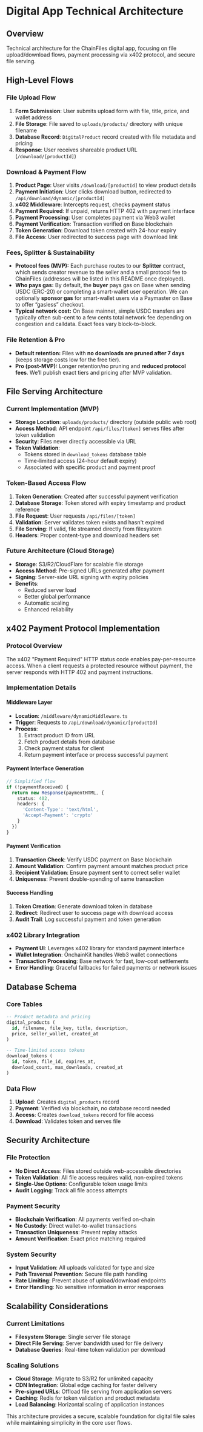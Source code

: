 # Digital App Technical Architecture

## Overview

Technical architecture for the ChainFiles digital app, focusing on file upload/download flows, payment processing via x402 protocol, and secure file serving.

## High-Level Flows

### File Upload Flow
1. **Form Submission**: User submits upload form with file, title, price, and wallet address
2. **File Storage**: File saved to `uploads/products/` directory with unique filename
3. **Database Record**: `DigitalProduct` record created with file metadata and pricing
4. **Response**: User receives shareable product URL (`/download/[productId]`)

### Download & Payment Flow
1. **Product Page**: User visits `/download/[productId]` to view product details
2. **Payment Initiation**: User clicks download button, redirected to `/api/download/dynamic/[productId]`
3. **x402 Middleware**: Intercepts request, checks payment status
4. **Payment Required**: If unpaid, returns HTTP 402 with payment interface
5. **Payment Processing**: User completes payment via Web3 wallet
6. **Payment Verification**: Transaction verified on Base blockchain
7. **Token Generation**: Download token created with 24-hour expiry
8. **File Access**: User redirected to success page with download link

### Fees, Splitter & Sustainability

- **Protocol fees (MVP):** Each purchase routes to our **Splitter** contract, which sends creator revenue to the seller and a small protocol fee to ChainFiles (addresses will be listed in this README once deployed).
- **Who pays gas:** By default, the **buyer** pays gas on Base when sending USDC (ERC-20) or completing a smart-wallet user operation. We can optionally **sponsor gas** for smart-wallet users via a Paymaster on Base to offer “gasless” checkout.
- **Typical network cost:** On Base mainnet, simple USDC transfers are typically often sub-cent to a few cents total network fee depending on congestion and calldata. Exact fees vary block-to-block.

### File Retention & Pro

- **Default retention:** Files with **no downloads are pruned after 7 days** (keeps storage costs low for the free tier).
- **Pro (post-MVP):** Longer retention/no pruning and **reduced protocol fees**. We’ll publish exact tiers and pricing after MVP validation.

## File Serving Architecture

### Current Implementation (MVP)
- **Storage Location**: `uploads/products/` directory (outside public web root)
- **Access Method**: API endpoint `/api/files/[token]` serves files after token validation
- **Security**: Files never directly accessible via URL
- **Token Validation**: 
  - Tokens stored in `download_tokens` database table
  - Time-limited access (24-hour default expiry)
  - Associated with specific product and payment proof

### Token-Based Access Flow
1. **Token Generation**: Created after successful payment verification
2. **Database Storage**: Token stored with expiry timestamp and product reference
3. **File Request**: User requests `/api/files/[token]`
4. **Validation**: Server validates token exists and hasn't expired
5. **File Serving**: If valid, file streamed directly from filesystem
6. **Headers**: Proper content-type and download headers set

### Future Architecture (Cloud Storage)
- **Storage**: S3/R2/CloudFlare for scalable file storage
- **Access Method**: Pre-signed URLs generated after payment
- **Signing**: Server-side URL signing with expiry policies
- **Benefits**: 
  - Reduced server load
  - Better global performance
  - Automatic scaling
  - Enhanced reliability

## x402 Payment Protocol Implementation

### Protocol Overview
The x402 "Payment Required" HTTP status code enables pay-per-resource access. When a client requests a protected resource without payment, the server responds with HTTP 402 and payment instructions.

### Implementation Details

#### Middleware Layer
- **Location**: `/middleware/dynamicMiddleware.ts`
- **Trigger**: Requests to `/api/download/dynamic/[productId]`
- **Process**:
  1. Extract product ID from URL
  2. Fetch product details from database
  3. Check payment status for client
  4. Return payment interface or process successful payment

#### Payment Interface Generation
```typescript
// Simplified flow
if (!paymentReceived) {
  return new Response(paymentHTML, {
    status: 402,
    headers: {
      'Content-Type': 'text/html',
      'Accept-Payment': 'crypto'
    }
  })
}
```

#### Payment Verification
1. **Transaction Check**: Verify USDC payment on Base blockchain
2. **Amount Validation**: Confirm payment amount matches product price
3. **Recipient Validation**: Ensure payment sent to correct seller wallet
4. **Uniqueness**: Prevent double-spending of same transaction

#### Success Handling
1. **Token Creation**: Generate download token in database
2. **Redirect**: Redirect user to success page with download access
3. **Audit Trail**: Log successful payment and token generation

### x402 Library Integration
- **Payment UI**: Leverages x402 library for standard payment interface
- **Wallet Integration**: OnchainKit handles Web3 wallet connections
- **Transaction Processing**: Base network for fast, low-cost settlements
- **Error Handling**: Graceful fallbacks for failed payments or network issues

## Database Schema

### Core Tables
```sql
-- Product metadata and pricing
digital_products (
  id, filename, file_key, title, description, 
  price, seller_wallet, created_at
)

-- Time-limited access tokens
download_tokens (
  id, token, file_id, expires_at, 
  download_count, max_downloads, created_at
)
```

### Data Flow
1. **Upload**: Creates `digital_products` record
2. **Payment**: Verified via blockchain, no database record needed
3. **Access**: Creates `download_tokens` record for file access
4. **Download**: Validates token and serves file

## Security Architecture

### File Protection
- **No Direct Access**: Files stored outside web-accessible directories
- **Token Validation**: All file access requires valid, non-expired tokens
- **Single-Use Options**: Configurable token usage limits
- **Audit Logging**: Track all file access attempts

### Payment Security
- **Blockchain Verification**: All payments verified on-chain
- **No Custody**: Direct wallet-to-wallet transactions
- **Transaction Uniqueness**: Prevent replay attacks
- **Amount Verification**: Exact price matching required

### System Security
- **Input Validation**: All uploads validated for type and size
- **Path Traversal Prevention**: Secure file path handling
- **Rate Limiting**: Prevent abuse of upload/download endpoints
- **Error Handling**: No sensitive information in error responses

## Scalability Considerations

### Current Limitations
- **Filesystem Storage**: Single server file storage
- **Direct File Serving**: Server bandwidth used for file delivery
- **Database Queries**: Real-time token validation per download

### Scaling Solutions
- **Cloud Storage**: Migrate to S3/R2 for unlimited capacity
- **CDN Integration**: Global edge caching for faster delivery
- **Pre-signed URLs**: Offload file serving from application servers
- **Caching**: Redis for token validation and product metadata
- **Load Balancing**: Horizontal scaling of application instances

This architecture provides a secure, scalable foundation for digital file sales while maintaining simplicity in the core user flows.
